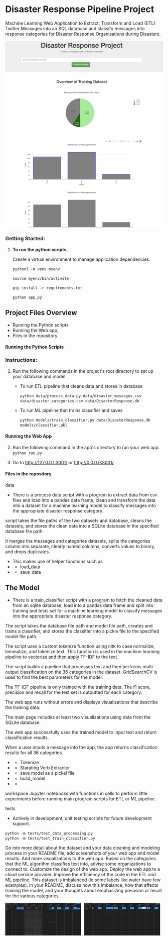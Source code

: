 # Disaster Response Pipeline Project
Machine Learning Web Application to Extract, Transform and Load (ETL) Twitter Messages into an SQL database and classify messages into response categories for Disaster Response Organisations during Disasters.

<img src="assets/DisasterResponseDashboard.png" />
<img src="assets/Plots.png" />







### Getting Started:
1. **To run the python scripts.**
   
   Create a virtual environment to manage application dependencies.
   
    ```
	python3 -m venv myenv  
    ```
    ```
	source myenv/bin/activate
    ```
    ```
	pip install -r requirements.txt
    ```
    ```
	python app.py
	```








## Project Files Overview

- Running the Python scripts 
- Running the Web app, 
- Files in the repository.


#### Running the Python Scripts


### Instructions:
1. Run the following commands in the project's root directory to set up your database and model.

    - To run ETL pipeline that cleans data and stores in database
        ```
        python data/process_data.py data/disaster_messages.csv data/disaster_categories.csv data/DisasterResponse.db
        
        ```
    - To run ML pipeline that trains classifier and saves
        ```
        python models/train_classifier.py data/DisasterResponse.db models/classifier.pkl
        
        ```
        

#### Running the Web App



2. Run the following command in the app's directory to run your web app.
    `python run.py`

3. Go to http://127.0.0.1:3001/ or http://0.0.0.0:3001/


#### Files in the repository
data
- There is a process data script with a program to extract data from csv files and load into a pandas data frame, clean and transform the data into a dataset for a machine learning model to classify messages into the appropriate disaster response category.

script takes the file paths of the two datasets and database, cleans the datasets, and stores the clean data into a SQLite database in the specified database file path.

It merges the messages and categories datasets, splits the categories column into separate, clearly named columns, converts values to binary, and drops duplicates.


- This makes use of helper functions such as
- -  load_data
- - save_data


## The Model

- There is a train_classifier script with a program to fetch the cleaned data from an sqlite database, load into a pandas data frame and split into training and tests set for a machine learning model to classify messages into the appropriate disaster response category.

The script takes the database file path and model file path, creates and trains a classifier, and stores the classifier into a pickle file to the specified model file path.

The script uses a custom tokenize function using nltk to case normalize, lemmatize, and tokenize text. This function is used in the machine learning pipeline to vectorize and then apply TF-IDF to the text.

The script builds a pipeline that processes text and then performs multi-output classification on the 36 categories in the dataset. GridSearchCV is used to find the best parameters for the model.

The TF-IDF pipeline is only trained with the training data. The f1 score, precision and recall for the test set is outputted for each category.



The web app runs without errors and displays visualizations that describe the training data.




 The main page includes at least two visualizations using data from the SQLite database.



The web app successfully uses the trained model to input text and return classification results.




When a user inputs a message into the app, the app returns classification results for all 36 categories.





- - Tokenize
- -  Starating Verb Extractor
- - save model as a pickel file
- - build_model
- - 

workspace
Jupyter notebooks with functions in cells to perform little experiments before running main program scripts for ETL or ML pipeline.

tests
- Actively in development, unit testing scripts for future development support.
```
python -m tests/test_data_processing.py
python -m tests/test_train_classifier.py
```





Go into more detail about the dataset and your data cleaning and modeling process in your README file, add screenshots of your web app and model results.
Add more visualizations to the web app.
Based on the categories that the ML algorithm classifies text into, advise some organizations to connect to.
Customize the design of the web app.
Deploy the web app to a cloud service provider.
Improve the efficiency of the code in the ETL and ML pipeline.
This dataset is imbalanced (ie some labels like water have few examples). In your README, discuss how this imbalance, how that affects training the model, and your thoughts about emphasizing precision or recall for the various categories.

<div style="display: flex; justify-content: space-between;"/>
    <img src="assets/data summary 1.png" alt="Data Summary 1" style="width: 48%;" />
    <img src="assets/data summary 2.png" alt="Data Summary 2" style="width: 48%;"/>
<div />
